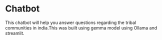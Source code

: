 # Chatbot

This chatbot will help you answer questions regarding the tribal communities in india.This was built using gemma model using Ollama and streamlit.

